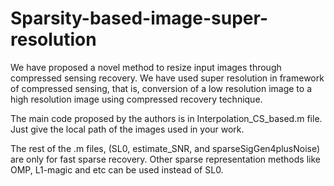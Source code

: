 # Sparsity-based-image-super-resolution
We have proposed a novel method to resize input images through compressed sensing recovery. We have used super resolution in framework of compressed sensing, that is, conversion of a low resolution image to a high resolution image using compressed recovery technique.



The main code proposed by the authors is in Interpolation_CS_based.m file. Just give the local path of the images used in your work.

The rest of the .m files, (SL0, estimate_SNR, and sparseSigGen4plusNoise) are only for fast sparse recovery. Other sparse representation methods like OMP, L1-magic and etc can be used instead of SL0. 

